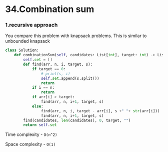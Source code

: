 # 34.Combination sum

### 1.recursive approach

You compare this problem with knapsack problems. This is similar to unbounded knapsack

```py
class Solution:
    def combinationSum(self, candidates: List[int], target: int) -> List[List[int]]:
        self.set = []
        def find(arr, n, i, target, s):
            if target == 0:
                # print(s, i)
                self.set.append(s.split())
                return
            if i == n:
                return
            if arr[i] > target:
                find(arr, n, i+1, target, s)
            else:
                find(arr, n, i, target - arr[i], s +" "+ str(arr[i]))
                find(arr, n, i+1, target, s)
        find(candidates, len(candidates), 0, target, "")
        return self.set
```

Time complexity - `O(n^2)`

Space complexity - `O(1)`
